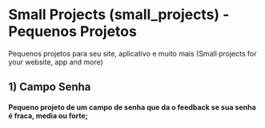 # Small Projects (small_projects) - Pequenos Projetos
Pequenos projetos para seu site, aplicativo e muito mais (Small projects for your website, app and more)

## 1) Campo Senha  
#### Pequeno projeto de um campo de senha que da o feedback se sua senha é fraca, media ou forte;
